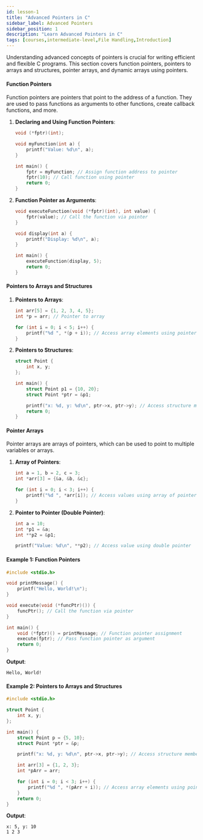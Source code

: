 ```yaml
---
id: lesson-1
title: "Advanced Pointers in C"
sidebar_label: Advanced Pointers
sidebar_position: 1
description: "Learn Advanced Pointers in C"
tags: [courses,intermediate-level,File Handling,Introduction]
---
```

 

Understanding advanced concepts of pointers is crucial for writing efficient and flexible C programs. This section covers function pointers, pointers to arrays and structures, pointer arrays, and dynamic arrays using pointers.

#### Function Pointers

Function pointers are pointers that point to the address of a function. They are used to pass functions as arguments to other functions, create callback functions, and more.

1. **Declaring and Using Function Pointers**:
   
   ```c
   void (*fptr)(int);
   
   void myFunction(int a) {
       printf("Value: %d\n", a);
   }

   int main() {
       fptr = myFunction; // Assign function address to pointer
       fptr(10); // Call function using pointer
       return 0;
   }
   ```

2. **Function Pointer as Arguments**:

   ```c
   void executeFunction(void (*fptr)(int), int value) {
       fptr(value); // Call the function via pointer
   }

   void display(int a) {
       printf("Display: %d\n", a);
   }

   int main() {
       executeFunction(display, 5);
       return 0;
   }
   ```

#### Pointers to Arrays and Structures

1. **Pointers to Arrays**:

   ```c
   int arr[5] = {1, 2, 3, 4, 5};
   int *p = arr; // Pointer to array

   for (int i = 0; i < 5; i++) {
       printf("%d ", *(p + i)); // Access array elements using pointer
   }
   ```

2. **Pointers to Structures**:

   ```c
   struct Point {
       int x, y;
   };

   int main() {
       struct Point p1 = {10, 20};
       struct Point *ptr = &p1;

       printf("x: %d, y: %d\n", ptr->x, ptr->y); // Access structure members using pointer
       return 0;
   }
   ```

#### Pointer Arrays

Pointer arrays are arrays of pointers, which can be used to point to multiple variables or arrays.

1. **Array of Pointers**:

   ```c
   int a = 1, b = 2, c = 3;
   int *arr[3] = {&a, &b, &c};

   for (int i = 0; i < 3; i++) {
       printf("%d ", *arr[i]); // Access values using array of pointers
   }
   ```

2. **Pointer to Pointer (Double Pointer)**:

   ```c
   int a = 10;
   int *p1 = &a;
   int **p2 = &p1;

   printf("Value: %d\n", **p2); // Access value using double pointer
   ```


#### Example 1: Function Pointers

```c
#include <stdio.h>

void printMessage() {
    printf("Hello, World!\n");
}

void execute(void (*funcPtr)()) {
    funcPtr(); // Call the function via pointer
}

int main() {
    void (*fptr)() = printMessage; // Function pointer assignment
    execute(fptr); // Pass function pointer as argument
    return 0;
}
```

**Output**:
```
Hello, World!
```

#### Example 2: Pointers to Arrays and Structures

```c
#include <stdio.h>

struct Point {
    int x, y;
};

int main() {
    struct Point p = {5, 10};
    struct Point *ptr = &p;

    printf("x: %d, y: %d\n", ptr->x, ptr->y); // Access structure members using pointer

    int arr[3] = {1, 2, 3};
    int *pArr = arr;

    for (int i = 0; i < 3; i++) {
        printf("%d ", *(pArr + i)); // Access array elements using pointer
    }
    return 0;
}
```

**Output**:
```
x: 5, y: 10
1 2 3
```

